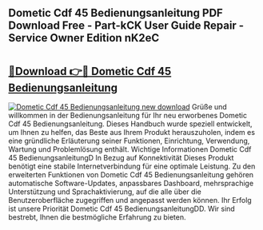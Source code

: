 ## Dometic Cdf 45 Bedienungsanleitung PDF Download Free - Part-kCK User Guide Repair - Service Owner Edition nK2eC

# <h2><a href="http://df0iwx.blite.top/?on=Dometic+Cdf+45+Bedienungsanleitung">🔗Download 👉🔴 Dometic Cdf 45 Bedienungsanleitung</a></h2>

[![Dometic Cdf 45 Bedienungsanleitung new download](https://i.imgur.com/lujVjoI.png)](http://df0iwx.blite.top/?on=Dometic+Cdf+45+Bedienungsanleitung)
Grüße und willkommen in der Bedienungsanleitung für Ihr neu erworbenes Dometic Cdf 45 Bedienungsanleitung. Dieses Handbuch wurde speziell entwickelt, um Ihnen zu helfen, das Beste aus Ihrem Produkt herauszuholen, indem es eine gründliche Erläuterung seiner Funktionen, Einrichtung, Verwendung, Wartung und Problemlösung enthält. Wichtige Informationen Dometic Cdf 45 BedienungsanleitungD In Bezug auf Konnektivität Dieses Produkt benötigt eine stabile Internetverbindung für eine optimale Leistung. Zu den erweiterten Funktionen von Dometic Cdf 45 Bedienungsanleitung gehören automatische Software-Updates, anpassbares Dashboard, mehrsprachige Unterstützung und Sprachaktivierung, auf die alle über die Benutzeroberfläche zugegriffen und angepasst werden können. Ihr Erfolg ist unsere Priorität Dometic Cdf 45 BedienungsanleitungDD. Wir sind bestrebt, Ihnen die bestmögliche Erfahrung zu bieten.
